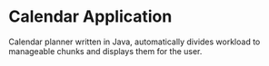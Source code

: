# Calendar Application
Calendar planner written in Java, automatically divides workload to manageable chunks and displays them for the user.
